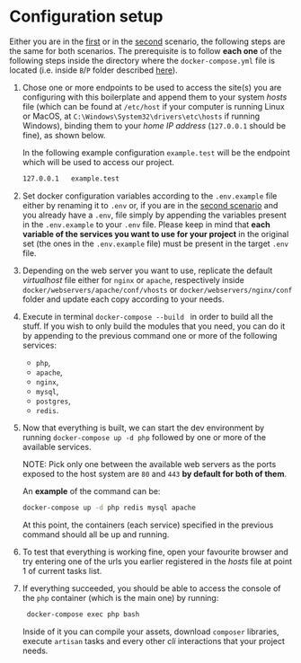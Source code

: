 # Configuration setup
Either you are in the [first](./usages.md#first-case-scenario) or in the [second](./usages.md#second-case-scenario) scenario, the following steps are the same for both scenarios. The prerequisite is to follow **each one** of the following steps inside the directory where the `docker-compose.yml` file is located (i.e. inside `B`/`P` folder described [here](./usages.md)).

1. Chose one or more endpoints to be used to access the site(s) you are configuring with this boilerplate and append them to your system *hosts* file (which can be found at `/etc/host` if your computer is running Linux or MacOS, at `C:\Windows\System32\drivers\etc\hosts` if running Windows), binding them to your _home IP address_ (`127.0.0.1` should be fine), as shown below.

    In the following example configuration `example.test` will be the endpoint which will be used to access our project.
    ```bash
    127.0.0.1	example.test
    ```

2. Set docker configuration variables according to the `.env.example` file either by renaming it to `.env` or, if you are in the [second scenario](./usages.md#project) and you already have a `.env`, file simply by appending the variables present in the `.env.example` to your `.env` file. Please keep in mind that **each variable of the services you want to use for your project** in the original set (the ones in the `.env.example` file) must be present in the target `.env` file.

3. Depending on the web server you want to use, replicate the default _virtualhost_ file either for `nginx` or `apache`, respectively inside `docker/webservers/apache/conf/vhosts` or `docker/webservers/nginx/conf` folder and update each copy according to your needs.

4. Execute in terminal `docker-compose --build ` in order to build all the stuff. If you wish to only build the modules that you need, you can do it by appending to the previous command one or more of the following services:
	- `php`,
	- `apache`,
	- `nginx`,
	- `mysql`,
	- `postgres`,
	- `redis`.

5. Now that everything is built, we can start the dev environment by running `docker-compose up -d php` followed by one or more of the available services.
    
    NOTE: Pick only one between the available web servers as the ports exposed to the host system are `80` and `443` **by default for both of them**.
    
    An **example** of the command can be:
    
    ```bash
    docker-compose up -d php redis mysql apache
    ```

    At this point, the containers (each service) specified in the previous command should all be up and running.
    
6. To test that everything is working fine, open your favourite browser and try entering one of the urls you earlier registered in the *hosts* file at point 1 of current tasks list.
    
7. If everything succeeded, you should be able to access the console of the `php` container (which is the main one) by running:
    
   ```bash
    docker-compose exec php bash
    ```
    Inside of it you can compile your assets, download `composer` libraries, execute `artisan` tasks and every other *cli* interactions that your project needs.
